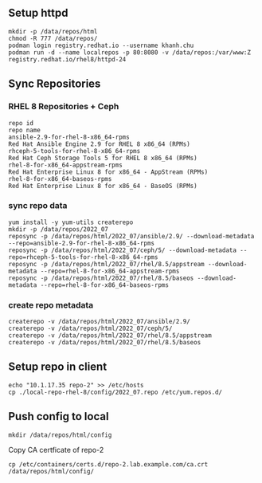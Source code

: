 ## Setup httpd
    mkdir -p /data/repos/html
    chmod -R 777 /data/repos/
    podman login registry.redhat.io --username khanh.chu
    podman run -d --name localrepos -p 80:8080 -v /data/repos:/var/www:Z registry.redhat.io/rhel8/httpd-24

##	Sync Repositories
### RHEL 8 Repositories + Ceph

    repo id                                                                             repo name
    ansible-2.9-for-rhel-8-x86_64-rpms                                                  Red Hat Ansible Engine 2.9 for RHEL 8 x86_64 (RPMs)
    rhceph-5-tools-for-rhel-8-x86_64-rpms                                               Red Hat Ceph Storage Tools 5 for RHEL 8 x86_64 (RPMs)
    rhel-8-for-x86_64-appstream-rpms                                                    Red Hat Enterprise Linux 8 for x86_64 - AppStream (RPMs)
    rhel-8-for-x86_64-baseos-rpms                                                       Red Hat Enterprise Linux 8 for x86_64 - BaseOS (RPMs)

### sync repo data

    yum install -y yum-utils createrepo
    mkdir -p /data/repos/2022_07
    reposync -p /data/repos/html/2022_07/ansible/2.9/ --download-metadata --repo=ansible-2.9-for-rhel-8-x86_64-rpms
    reposync -p /data/repos/html/2022_07/ceph/5/ --download-metadata --repo=rhceph-5-tools-for-rhel-8-x86_64-rpms 
    reposync -p /data/repos/html/2022_07/rhel/8.5/appstream --download-metadata --repo=rhel-8-for-x86_64-appstream-rpms  
    reposync -p /data/repos/html/2022_07/rhel/8.5/baseos --download-metadata --repo=rhel-8-for-x86_64-baseos-rpms

                                                                      

### create repo metadata
    createrepo -v /data/repos/html/2022_07/ansible/2.9/
    createrepo -v /data/repos/html/2022_07/ceph/5/
    createrepo -v /data/repos/html/2022_07/rhel/8.5/appstream 
    createrepo -v /data/repos/html/2022_07/rhel/8.5/baseos 



## Setup repo in client
    echo "10.1.17.35 repo-2" >> /etc/hosts
    cp ./local-repo-rhel-8/config/2022_07.repo /etc/yum.repos.d/


## Push config to local 
    mkdir /data/repos/html/config

Copy CA certficate of repo-2

    cp /etc/containers/certs.d/repo-2.lab.example.com/ca.crt /data/repos/html/config/